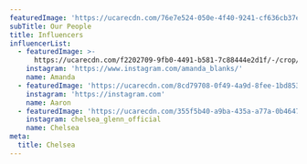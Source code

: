 ```yaml
---
featuredImage: 'https://ucarecdn.com/76e7e524-050e-4f40-9241-cf636cb37e49/'
subTitle: Our People
title: Influencers
influencerList:
  - featuredImage: >-
      https://ucarecdn.com/f2202709-9fb0-4491-b581-7c88444e2d1f/-/crop/455x575/0,0/-/preview/
    instagram: 'https://www.instagram.com/amanda_blanks/'
    name: Amanda
  - featuredImage: 'https://ucarecdn.com/8cd79708-0f49-4a9d-8fee-1bd853e8f147/'
    instagram: 'https://instagram.com'
    name: Aaron
  - featuredImage: 'https://ucarecdn.com/355f5b40-a9ba-435a-a77a-0b4647edad45/'
    instagram: chelsea_glenn_official
    name: Chelsea
meta:
  title: Chelsea
---
```


